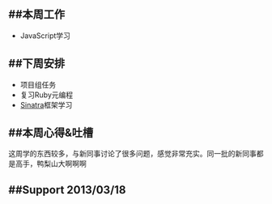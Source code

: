##本周工作
---
- JavaScript学习

##下周安排
---
- 项目组任务
- 复习Ruby元编程
- [Sinatra](http://www.sinatrarb.com/)框架学习

##本周心得&吐槽
---
这周学的东西较多，与新同事讨论了很多问题，感觉非常充实。同一批的新同事都是高手，鸭梨山大啊啊啊

##Support 2013/03/18
---
